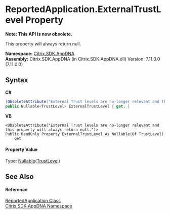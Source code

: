 # ReportedApplication.ExternalTrustLevel Property 
 

**Note: This API is now obsolete.**

This property will always return null.

**Namespace:**&nbsp;[Citrix.SDK.AppDNA](index.md)<br />**Assembly:**&nbsp;Citrix.SDK.AppDNA (in Citrix.SDK.AppDNA.dll) Version: 7.11.0.0 (7.11.0.0)

## Syntax

**C#**
```csharp
[ObsoleteAttribute("External Trust levels are no-longer relevant and this property will always return null.")]
public Nullable<TrustLevel> ExternalTrustLevel { get; }
```

**VB**
```vbnet
<ObsoleteAttribute("External Trust levels are no-longer relevant and this property will always return null.")>
Public ReadOnly Property ExternalTrustLevel As Nullable(Of TrustLevel)
	Get
```


#### Property Value
Type: <a href="http://msdn2.microsoft.com/en-us/library/b3h38hb0" target="_blank">Nullable</a>(<a href="e085b690-654a-f5a6-c037-4b51f2a6b1df">TrustLevel</a>)

## See Also


#### Reference
<a href="f409fefb-d495-c2e1-3447-8bbe4caa9cb1">ReportedApplication Class</a><br /><a href="fe2d265b-410b-8b11-1eb4-a790e0b062bf">Citrix.SDK.AppDNA Namespace</a><br />